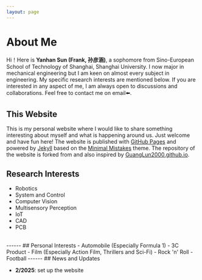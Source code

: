 ```yaml
---
layout: page
---
```


# About Me
  Hi！Here is **Yanhan Sun (Frank, 孙彦涵)**, a sophomore from Sino-European School of Technology of Shanghai, Shanghai University. I now major in mechanical engineering but I am keen on almost every subject in engineering. My specific research interests are mentioned below. 
  If you are interested in any aspect of me, I am always open to discussions and collaborations. Feel free to contact me on email⬅️.
<br>
## This Website
  This is my personal website where I would like to share something interesting about myself and what is happening around us. Just welcome and have fun here!
  The website is published with [GitHub Pages](https://pages.github.com/) and powered by [Jekyll](https://jekyllrb.com/) based on the [Minimal Mistakes](https://mmistakes.github.io/minimal-mistakes/) theme. The repository of the website is forked from and also inspired by [GuangLun2000.github.io](https://github.com/GuangLun2000/GuangLun2000.github.io).
<br>

## Research Interests
- Robotics
- System and Control
- Computer Vision
- Multisensory Perception
- IoT
- CAD
- PCB
<br>
------
## Personal Interests
- Automobile (Especially Formula 1)
- 3C Product
- Film (Especially Action Film, Thrillers and Sci-Fi)
- Rock 'n' Roll
- Football
------
## News and Updates

- **2/2025**: set up the website
